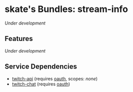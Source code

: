 # skate's Bundles: stream-info

*Under development*

## Features

*Under development*

## Service Dependencies

* [twitch-api](https://nodecg.io/DEV/samples/twitch-api/) (requires [oauth](https://twitchapps.com/tokengen/), scopes: *none*)
* [twitch-chat](https://nodecg.io/DEV/samples/twitch-chat/) (requires [oauth](https://twitchapps.com/tmi/))
